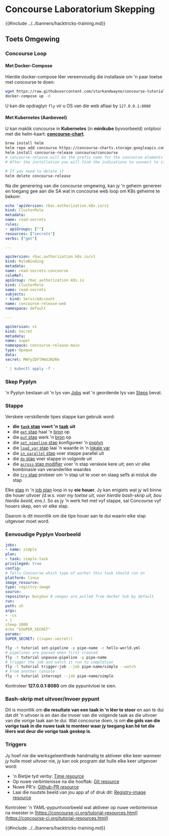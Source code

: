 # Concourse Laboratorium Skepping

{{#include ../../banners/hacktricks-training.md}}

## Toets Omgewing

### Concourse Loop

#### Met Docker-Compose

Hierdie docker-compose lêer vereenvoudig die installasie om 'n paar toetse met concourse te doen:
```bash
wget https://raw.githubusercontent.com/starkandwayne/concourse-tutorial/master/docker-compose.yml
docker-compose up -d
```
U kan die opdraglyn `fly` vir u OS van die web aflaai by `127.0.0.1:8080`

#### Met Kubernetes (Aanbeveel)

U kan maklik concourse in **Kubernetes** (in **minikube** byvoorbeeld) ontplooi met die helm-kaart: [**concourse-chart**](https://github.com/concourse/concourse-chart).
```bash
brew install helm
helm repo add concourse https://concourse-charts.storage.googleapis.com/
helm install concourse-release concourse/concourse
# concourse-release will be the prefix name for the concourse elements in k8s
# After the installation you will find the indications to connect to it in the console

# If you need to delete it
helm delete concourse-release
```
Na die generering van die concourse omgewing, kan jy 'n geheim genereer en toegang gee aan die SA wat in concourse web loop om K8s geheime te bekom:
```yaml
echo 'apiVersion: rbac.authorization.k8s.io/v1
kind: ClusterRole
metadata:
name: read-secrets
rules:
- apiGroups: [""]
resources: ["secrets"]
verbs: ["get"]

---

apiVersion: rbac.authorization.k8s.io/v1
kind: RoleBinding
metadata:
name: read-secrets-concourse
roleRef:
apiGroup: rbac.authorization.k8s.io
kind: ClusterRole
name: read-secrets
subjects:
- kind: ServiceAccount
name: concourse-release-web
namespace: default

---

apiVersion: v1
kind: Secret
metadata:
name: super
namespace: concourse-release-main
type: Opaque
data:
secret: MWYyZDFlMmU2N2Rm

' | kubectl apply -f -
```
### Skep Pyplyn

'n Pyplyn bestaan uit 'n lys van [Jobs](https://concourse-ci.org/jobs.html) wat 'n geordende lys van [Steps](https://concourse-ci.org/steps.html) bevat.

### Stappe

Verskeie verskillende tipes stappe kan gebruik word:

- **die** [**`task` stap**](https://concourse-ci.org/task-step.html) **voert 'n** [**taak**](https://concourse-ci.org/tasks.html) **uit**
- die [`get` stap](https://concourse-ci.org/get-step.html) haal 'n [bron](https://concourse-ci.org/resources.html) op
- die [`put` stap](https://concourse-ci.org/put-step.html) werk 'n [bron](https://concourse-ci.org/resources.html) op
- die [`set_pipeline` stap](https://concourse-ci.org/set-pipeline-step.html) konfigureer 'n [pyplyn](https://concourse-ci.org/pipelines.html)
- die [`load_var` stap](https://concourse-ci.org/load-var-step.html) laai 'n waarde in 'n [lokale var](https://concourse-ci.org/vars.html#local-vars)
- die [`in_parallel` stap](https://concourse-ci.org/in-parallel-step.html) voer stappe parallel uit
- die [`do` stap](https://concourse-ci.org/do-step.html) voer stappe in volgorde uit
- die [`across` stap modifier](https://concourse-ci.org/across-step.html#schema.across) voer 'n stap verskeie kere uit; een vir elke kombinasie van veranderlike waardes
- die [`try` stap](https://concourse-ci.org/try-step.html) probeer om 'n stap uit te voer en slaag selfs al misluk die stap

Elke [stap](https://concourse-ci.org/steps.html) in 'n [job plan](https://concourse-ci.org/jobs.html#schema.job.plan) loop in sy **eie houer**. Jy kan enigiets wat jy wil binne die houer uitvoer _(d.w.s. voer my toetse uit, voer hierdie bash-skrip uit, bou hierdie beeld, ens.)_. So as jy 'n werk het met vyf stappe, sal Concourse vyf houers skep, een vir elke stap.

Daarom is dit moontlik om die tipe houer aan te dui waarin elke stap uitgevoer moet word.

### Eenvoudige Pyplyn Voorbeeld
```yaml
jobs:
- name: simple
plan:
- task: simple-task
privileged: true
config:
# Tells Concourse which type of worker this task should run on
platform: linux
image_resource:
type: registry-image
source:
repository: busybox # images are pulled from docker hub by default
run:
path: sh
args:
- -cx
- |
sleep 1000
echo "$SUPER_SECRET"
params:
SUPER_SECRET: ((super.secret))
```

```bash
fly -t tutorial set-pipeline -p pipe-name -c hello-world.yml
# pipelines are paused when first created
fly -t tutorial unpause-pipeline -p pipe-name
# trigger the job and watch it run to completion
fly -t tutorial trigger-job --job pipe-name/simple --watch
# From another console
fly -t tutorial intercept --job pipe-name/simple
```
Kontroleer **127.0.0.1:8080** om die pypuntvloei te sien.

### Bash-skrip met uitvoer/invoer pypunt

Dit is moontlik om **die resultate van een taak in 'n lêer te stoor** en aan te dui dat dit 'n uitvoer is en dan die invoer van die volgende taak as die uitvoer van die vorige taak aan te dui. Wat concourse doen, is om **die gids van die vorige taak in die nuwe taak te monteer waar jy toegang kan hê tot die lêers wat deur die vorige taak geskep is**.

### Triggers

Jy hoef nie die werksgeleenthede handmatig te aktiveer elke keer wanneer jy hulle moet uitvoer nie, jy kan ook program dat hulle elke keer uitgevoer word:

- 'n Bietjie tyd verby: [Time resource](https://github.com/concourse/time-resource/)
- Op nuwe verbintenisse na die hooftak: [Git resource](https://github.com/concourse/git-resource)
- Nuwe PR's: [Github-PR resource](https://github.com/telia-oss/github-pr-resource)
- Laai die nuutste beeld van jou app af of druk dit: [Registry-image resource](https://github.com/concourse/registry-image-resource/)

Kontroleer 'n YAML-pypuntvoorbeeld wat aktiveer op nuwe verbintenisse na meester in [https://concourse-ci.org/tutorial-resources.html](https://concourse-ci.org/tutorial-resources.html)

{{#include ../../banners/hacktricks-training.md}}
